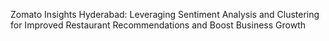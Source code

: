 Zomato Insights Hyderabad: Leveraging Sentiment Analysis and Clustering for Improved Restaurant Recommendations and Boost Business Growth
